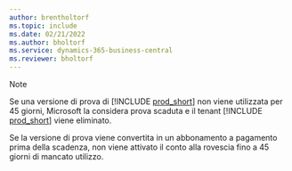 ```yaml
---
author: brentholtorf
ms.topic: include
ms.date: 02/21/2022
ms.author: bholtorf
ms.service: dynamics-365-business-central
ms.reviewer: bholtorf
---
```

> [!NOTE]
> Se una versione di prova di [!INCLUDE [prod_short](prod_short.md)] non viene utilizzata per 45 giorni, Microsoft la considera prova scaduta e il tenant [!INCLUDE [prod_short](prod_short.md)] viene eliminato.
>
> Se la versione di prova viene convertita in un abbonamento a pagamento prima della scadenza, non viene attivato il conto alla rovescia fino a 45 giorni di mancato utilizzo.
